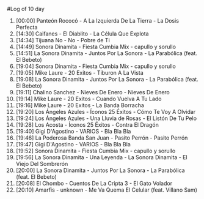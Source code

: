 #Log of 10 day

1. [00:00] Panteón Rococó - A La Izquierda De La Tierra - La Dosis Perfecta
1. [14:30] Caifanes - El Diablito - La Célula Que Explota
1. [14:34] Tijuana No - No - Pobre de Ti
1. [14:49] Sonora Dinamita - Fiesta Cumbia Mix - capullo y sorullo
1. [14:51] La Sonora Dinamita - Juntos Por La Sonora - La Parabólica (feat. El Bebeto)
1. [19:04] Sonora Dinamita - Fiesta Cumbia Mix - capullo y sorullo
1. [19:05] Mike Laure - 20 Exitos - Tiburon A La Vista
1. [19:08] La Sonora Dinamita - Juntos Por La Sonora - La Parabólica (feat. El Bebeto)
1. [19:11] Chalino Sanchez - Nieves De Enero - Nieves De Enero
1. [19:14] Mike Laure - 20 Exitos - Cuando Vuelva A Tu Lado
1. [19:16] Mike Laure - 20 Exitos - La Banda Borracha
1. [19:20] Los Ángeles Azules - Íconos 25 Éxitos - Cómo Te Voy A Olvidar
1. [19:24] Los Ángeles Azules - Una Lluvia de Rosas - El Listón De Tu Pelo
1. [19:28] Los Acosta - Íconos 25 Éxitos - Contra El Dragón
1. [19:40] Gigi D'Agostino - VARIOS - Bla Bla Bla
1. [19:46] La Poderosa Banda San Juan - Pasito Perrón - Pasito Perrón
1. [19:47] Gigi D'Agostino - VARIOS - Bla Bla Bla
1. [19:52] Sonora Dinamita - Fiesta Cumbia Mix - capullo y sorullo
1. [19:56] La Sonora Dinamita - Una Leyenda - La Sonora Dinamita - El Viejo Del Sombrerón
1. [20:00] La Sonora Dinamita - Juntos Por La Sonora - La Parabólica (feat. El Bebeto)
1. [20:08] El Chombo - Cuentos De La Cripta 3 - El Gato Volador
1. [20:10] Amarfis - unknown - Me Va Quema El Celular (feat. Villano Sam)
